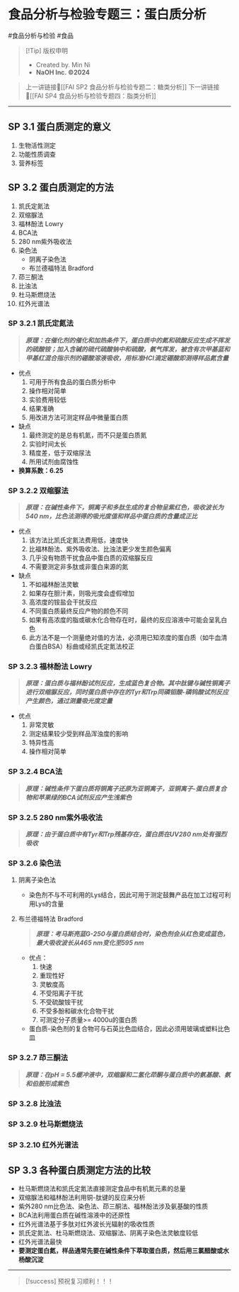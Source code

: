 # 食品分析与检验专题三：蛋白质分析
#食品分析与检验 #食品


> [!Tip] 版权申明
> - Created by. Min Ni
> -  **NaOH Inc. ©2024**

> 上一讲链接🔗[[FAI SP2 食品分析与检验专题二：糖类分析]]
> 下一讲链接🔗[[FAI SP4 食品分析与检验专题四：脂类分析]]

---
## SP 3.1 蛋白质测定的意义
1. 生物活性测定
2. 功能性质调查
3. 营养标签

## SP 3.2 蛋白质测定的方法
1. 凯氏定氮法
2. 双缩脲法
3. 福林酚法 Lowry
4. BCA法
5. 280 nm紫外吸收法
6. 染色法
	- 阴离子染色法
	- 布兰德福特法 Bradford
7. 茚三酮法
8. 比浊法
9. 杜马斯燃烧法
10. 红外光谱法
### SP 3.2.1 凯氏定氮法

>***原理：在催化剂的催化和加热条件下，蛋白质中的氮和硫酸反应生成不挥发的硫酸铵；加入含碱的硫代硫酸钠中和硫酸，氨气挥发，被含有次甲基蓝和甲基红混合指示剂的硼酸溶液吸收，用标准HCl滴定硼酸即测得样品氮含量***

- 优点
	1. 可用于所有食品的蛋白质分析中
	2. 操作相对简单
	3. 实验费用较低
	4. 结果准确
	5. 用改进方法可测定样品中微量蛋白质
- 缺点
	1. 最终测定的是总有机氮，而不只是蛋白质氮
	2. 实验时间太长
	3. 精度差，低于双缩尿法
	4. 所用试剂由腐蚀性
- **换算系数：6.25**
### SP 3.2.2 双缩脲法

>***原理：在碱性条件下，铜离子和多肽生成的复合物呈紫红色，吸收波长为540 nm，比色法测得的吸光度值和样品中蛋白质的含量成正比***

- 优点
	1. 该方法比凯氏定氮法费用低，速度快
	2. 比福林酚法、紫外吸收法、比浊法更少发生颜色偏离
	3. 几乎没有物质干扰食品中蛋白质的双缩脲反应
	4. 不需要测定非多肽或非蛋白来源的氮
- 缺点
	1. 不如福林酚法灵敏
	2. 如果存在胆汁素，则吸光度会虚假增加
	3. 高浓度的铵盐会干扰反应
	4. 不同蛋白质最终反应产物的颜色不同
	5. 如果有高浓度的脂或碳水化合物存在时，最终的反应溶液中可能会呈乳白色
	6. 此方法不是一个测量绝对值的方法，必须用已知浓度的蛋白质（如牛血清白蛋白BSA）标曲或经凯氏定氮法校正
### SP 3.2.3 福林酚法 Lowry

>***原理：蛋白质与福林酚试剂反应，生成蓝色复合物。其中肽键与碱性铜离子进行双缩脲反应，同时蛋白质中存在的Tyr和Trp同磷钼酸-磷钨酸试剂反应产生颜色，通过测量吸光度定量***

- 优点
	1. 非常灵敏
	2. 测定结果较少受到样品浑浊度的影响
	3. 特异性高
	4. 操作相对简单
### SP 3.2.4 BCA法

>***原理：碱性条件下蛋白质将铜离子还原为亚铜离子，亚铜离子-蛋白质复合物和苹果绿的BCA试剂反应产生浅紫色***

### SP 3.2.5 280 nm紫外吸收法

>***原理：由于蛋白质中有Tyr和Trp残基存在，蛋白质在UV280 nm处有强烈吸收***

### SP 3.2.6 染色法
1. 阴离子染色法
	- 染色剂不与不可利用的Lys结合，因此可用于测定鼓舞产品在加工过程可利用Lys的含量
2. 布兰德福特法 Bradford
	>***原理：考马斯亮蓝G-250与蛋白质结合时，染色剂会从红色变成蓝色，最大吸收波长从465 nm变化至595 nm***

	- 优点：
		1. 快速
		2. 重现性好
		3. 灵敏度高
		4. 不受阳离子干扰
		5. 不受硫酸铵干扰
		6. 不受多酚和碳水化合物干扰
		7. 可测定分子质量>= 4000u的蛋白质
	- 蛋白质-染色剂的复合物可与石英比色皿结合，因此必须用玻璃或塑料比色皿
### SP 3.2.7 茚三酮法

>***原理：在pH = 5.5缓冲液中，双缩脲和二氢化茚酮与蛋白质中的氨基酸、氨和伯胺形成紫色***
### SP 3.2.8 比浊法
### SP 3.2.9 杜马斯燃烧法
### SP 3.2.10 红外光谱法
## SP 3.3 各种蛋白质测定方法的比较
- 杜马斯燃烧法和凯氏定氮法直接测定食品中有机氮元素的总量
- 双缩脲法和福林酚法利用铜-肽键的反应来分析
- 紫外280 nm比色法、染色法、茚三酮法、福林酚法涉及氨基酸的性质
- BCA法利用蛋白质在碱性溶液中的还原性
- 红外光谱法基于多肽对红外波长光辐射的吸收性质
- 凯氏定氮法、杜马斯燃烧法、双缩脲法、阴离子染色法灵敏度较低
- 红外光谱法最快
- **要测定蛋白氮，样品通常先要在碱性条件下萃取蛋白质，然后用三氯醋酸或水杨酸沉淀**

---
> [!success] 预祝复习顺利！！！       
> 

